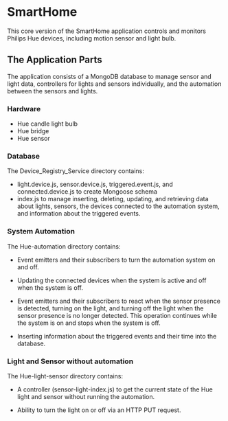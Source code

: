 # SmartHome

This core version of the SmartHome application controls and monitors Philips Hue devices, including motion sensor and light bulb.

## The Application Parts

The application consists of a MongoDB database to manage sensor and light data, controllers for lights and sensors individually, and the automation between the sensors and lights.

### Hardware

* Hue candle light bulb
* Hue bridge
* Hue sensor

### Database

The Device_Registry_Service directory contains:

* light.device.js, sensor.device.js, triggered.event.js, and connected.device.js to create Mongoose schema
* index.js to manage inserting, deleting, updating, and retrieving data about lights, sensors, the devices connected to the automation system, and information about the triggered events.

### System Automation

The Hue-automation directory contains:

* Event emitters and their subscribers to turn the automation system on and off.

* Updating the connected devices when the system is active and off when the system is off.

* Event emitters and their subscribers to react when the sensor presence is detected, turning on the light, and turning off the light when the sensor presence is no longer detected. This operation continues while the system is on and stops when the system is off.

* Inserting information about the triggered events and their time into the database.

### Light and Sensor without automation

The Hue-light-sensor directory contains:

* A controller (sensor-light-index.js) to get the current state of the Hue light and sensor without running the automation.

* Ability to turn the light on or off via an HTTP PUT request.
